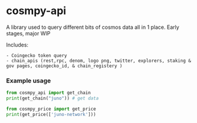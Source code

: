 # cosmpy-api
A library used to query different bits of cosmos data all in 1 place.
Early stages, major WIP

Includes:
```
- Coingecko token query
- chain_apis (rest,rpc, denom, logo png, twitter, explorers, staking & gov pages, coingecko_id, & chain_registery )
```


### Example usage
```py
from cosmpy_api import get_chain
print(get_chain("juno")) # get data

from cosmpy_price import get_price
print(get_price(['juno-network']))
```